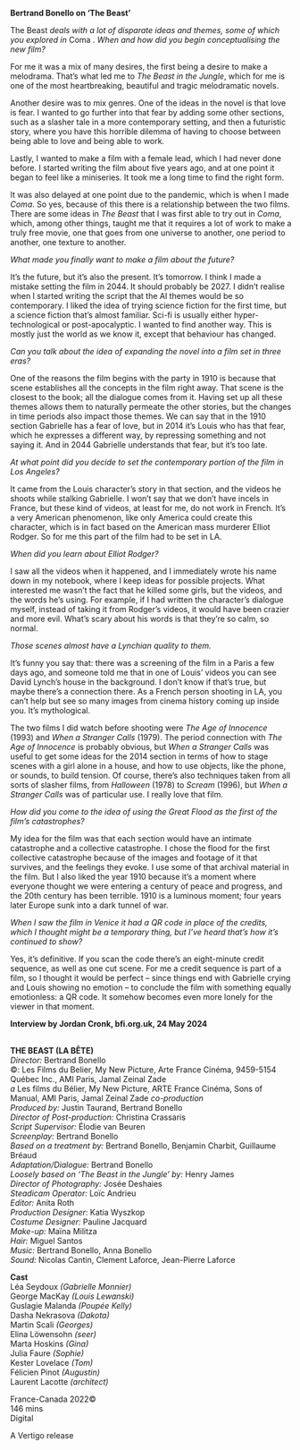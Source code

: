
**Bertrand Bonello on ‘The Beast’**

The Beast _deals with a lot of disparate ideas and themes, some of which you explored in_ Coma _. When and how did you begin conceptualising the new film?_

For me it was a mix of many desires, the first being a desire to make a melodrama. That’s what led me to _The Beast in the Jungle_, which for me is one of the most heartbreaking, beautiful and tragic melodramatic novels.

Another desire was to mix genres. One of the ideas in the novel is that love is fear. I wanted to go further into that fear by adding some other sections, such as a slasher tale in a more contemporary setting, and then a futuristic story, where you have this horrible dilemma of having to choose between being able to love and being able to work.

Lastly, I wanted to make a film with a female lead, which I had never done before. I started writing the film about five years ago, and at one point it began to feel like a miniseries. It took me a long time to find the right form.

It was also delayed at one point due to the pandemic, which is when I made _Coma_. So yes, because of this there is a relationship between the two films. There are some ideas in _The Beast_ that I was first able to try out in _Coma_, which, among other things, taught me that it requires a lot of work to make a truly free movie, one that goes from one universe to another, one period to another, one texture to another.

_What made you finally want to make a film about the future?_

It’s the future, but it’s also the present. It’s tomorrow. I think I made a mistake setting the film in 2044. It should probably be 2027. I didn’t realise when I started writing the script that the AI themes would be so contemporary. I liked the idea of trying science fiction for the first time, but a science fiction that’s almost familiar. Sci-fi is usually either hyper-technological or post-apocalyptic. I wanted to find another way. This is mostly just the world as we know it, except that behaviour has changed.

_Can you talk about the idea of expanding the novel into a film set in three eras?_

One of the reasons the film begins with the party in 1910 is because that scene establishes all the concepts in the film right away. That scene is the closest to the book; all the dialogue comes from it. Having set up all these themes allows them to naturally permeate the other stories, but the changes in time periods also impact those themes. We can say that in the 1910 section Gabrielle has a fear of love, but in 2014 it’s Louis who has that fear, which he expresses a different way, by repressing something and not saying it. And in 2044 Gabrielle understands that fear, but it’s too late.

_At what point did you decide to set the contemporary portion of the film in  Los Angeles?_

It came from the Louis character’s story in that section, and the videos he shoots while stalking Gabrielle. I won’t say that we don’t have incels in France, but these kind of videos, at least for me, do not work in French. It’s a very American phenomenon, like only America could create this character, which is in fact based on the American mass murderer Elliot Rodger. So for me this part of the film had to be set in LA.

_When did you learn about Elliot Rodger?_

I saw all the videos when it happened, and I immediately wrote his name down in my notebook, where I keep ideas for possible projects. What interested me wasn’t the fact that he killed some girls, but the videos, and the words he’s using. For example, if I had written the character’s dialogue myself, instead of taking it from Rodger’s videos, it would have been crazier and more evil. What’s scary about his words is that they’re so calm, so normal.

_Those scenes almost have a Lynchian quality to them._

It’s funny you say that: there was a screening of the film in a Paris a few days ago, and someone told me that in one of Louis’ videos you can see David Lynch’s house in the background. I don’t know if that’s true, but maybe there’s a connection there. As a French person shooting in LA, you can’t help but see so many images from cinema history coming up inside you. It’s mythological.

The two films I did watch before shooting were _The Age of Innocence_ (1993) and _When a Stranger Calls_ (1979). The period connection with _The Age of Innocence_ is probably obvious, but _When a Stranger Calls_ was useful to get some ideas for the 2014 section in terms of how to stage scenes with a girl alone in a house, and how to use objects, like the phone, or sounds, to build tension. Of course, there’s also techniques taken from all sorts of slasher films, from _Halloween_ (1978) to _Scream_ (1996), but _When a Stranger Calls_ was of particular use. I really love that film.

_How did you come to the idea of using the Great Flood as the first of the film’s catastrophes?_

My idea for the film was that each section would have an intimate catastrophe and a collective catastrophe. I chose the flood for the first collective catastrophe because of the images and footage of it that survives, and the feelings they evoke. I use some of that archival material in the film. But I also liked the year 1910 because it’s a moment where everyone thought we were entering a century of peace and progress, and the 20th century has been terrible. 1910 is a luminous moment; four years later Europe sunk into a dark tunnel of war.

_When I saw the film in Venice it had a QR code in place of the credits, which I thought might be a temporary thing, but I’ve heard that’s how it’s continued  to show?_

Yes, it’s definitive. If you scan the code there’s an eight-minute credit sequence, as well as one cut scene. For me a credit sequence is part of a film, so I thought it would be perfect – since things end with Gabrielle crying and Louis showing no emotion – to conclude the film with something equally emotionless: a QR code. It somehow becomes even more lonely for the viewer in that moment.

**Interview by Jordan Cronk, bfi.org.uk, 24 May 2024**
<br><br>

**THE BEAST (LA BÊTE)**<br>
_Director:_ Bertrand Bonello<br>
©: Les Films du Belier, My New Picture,  Arte France Cinéma, 9459-5154 Québec Inc.,  AMI Paris, Jamal Zeinal Zade<br>
_a_ Les films du Bélier, My New Picture,  ARTE France Cinéma, Sons of Manual, AMI Paris, Jamal Zeinal Zade _co-production_<br>
_Produced by:_ Justin Taurand, Bertrand Bonello<br>
_Director of Post-production:_ Christina Crassaris<br>
_Script Supervisor:_ Élodie van Beuren<br>
_Screenplay:_ Bertrand Bonello<br>
_Based on a treatment by:_ Bertrand Bonello, Benjamin Charbit, Guillaume Bréaud<br>
_Adaptation/Dialogue:_ Bertrand Bonello<br>
_Loosely based on ‘The Beast in the Jungle’ by:_ Henry James<br>
_Director of Photography:_ Josée Deshaies<br>
_Steadicam Operator:_ Loïc Andrieu<br>
_Editor:_ Anita Roth<br>
_Production Designer:_ Katia Wyszkop<br>
_Costume Designer:_ Pauline Jacquard<br>
_Make-up:_ Maïna Militza<br>
_Hair:_ Miguel Santos<br>
_Music:_ Bertrand Bonello, Anna Bonello<br>
_Sound:_ Nicolas Cantin, Clement Laforce,  Jean-Pierre Laforce<br>

**Cast**<br>
Léa Seydoux _(Gabrielle Monnier)_<br>
George MacKay _(Louis Lewanski)_<br>
Guslagie Malanda _(Poupée Kelly)_<br>
Dasha Nekrasova _(Dakota)_<br>
Martin Scali _(Georges)_<br>
Elina Löwensohn _(seer)_<br>
Marta Hoskins _(Gina)_<br>
Julia Faure _(Sophie)_<br>
Kester Lovelace _(Tom)_<br>
Félicien Pinot _(Augustin)_<br>
Laurent Lacotte _(architect)_<br>

France-Canada 2022©<br>
146 mins<br>
Digital<br>

A Vertigo release<br>
<br>
<!--stackedit_data:
eyJoaXN0b3J5IjpbLTMwNzA4MjcyOF19
-->